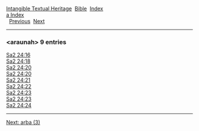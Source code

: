[Intangible Textual Heritage](../../index)  [Bible](../index) 
[Index](index)   
[a Index](_a_)  
  [Previous](c00665)  [Next](c00667) 

------------------------------------------------------------------------

### &lt;araunah&gt; 9 entries

[Sa2 24:16](../kjv/sa2024.htm#016)  
[Sa2 24:18](../kjv/sa2024.htm#018)  
[Sa2 24:20](../kjv/sa2024.htm#020)  
[Sa2 24:20](../kjv/sa2024.htm#020)  
[Sa2 24:21](../kjv/sa2024.htm#021)  
[Sa2 24:22](../kjv/sa2024.htm#022)  
[Sa2 24:23](../kjv/sa2024.htm#023)  
[Sa2 24:23](../kjv/sa2024.htm#023)  
[Sa2 24:24](../kjv/sa2024.htm#024)  

------------------------------------------------------------------------

[Next: arba (3)](c00667)
